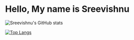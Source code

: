 # Hello, My name is Sreevishnu 

![Sreevishnu's GitHub stats](https://github-readme-stats.vercel.app/api?username=sreevishnu-ux&hide=prs,issues&show_icons=true&theme=gotham)

[![Top Langs](https://github-readme-stats.vercel.app/api/top-langs/?username=sreevishnu-ux&layout=compact&theme=gotham)](https://github.com/anuraghazra/github-readme-stats)





